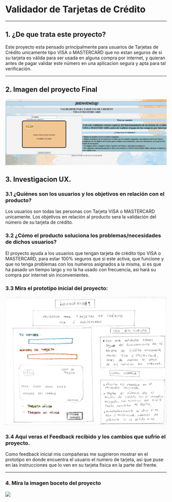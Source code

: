 # Validador de Tarjetas de Crédito
***

## 1. ¿De que trata este proyecto?
Este proyecto esta pensado principalmente para usuarios de Tarjetas de Crédito unicamente tipo VISA o MASTERCARD que no estan seguros de si su tarjeta es válida para ser usada en alguna compra por internet, y quieran antes de pagar validar este número en una aplicacion segura y apta para tal verificación.
***

## 2. Imagen del proyecto Final
![](src/Imagenes/Resultado_Final.jpg)

## 3. Investigacion UX.
### 3.1 ¿Quiénes son los usuarios y los objetivos en relación con el producto?
Los usuarios son todas las personas con Tarjeta VISA o MASTERCARD unicamente.
Los objetivos en relación al producto sera la validación del número de su tarjeta de crédito.

### 3.2 ¿Cómo el producto soluciona los problemas/necesidades de dichos usuarios?
El proyecto ayuda a los usuarios que tengan tarjeta de crédito tipo VISA o MASTERCARD, para estar 100% seguros que si este activa, que funcione y que no tenga problemas con los numeros asignados a la misma, si es que ha pasado un tiempo largo y no la ha usado con frecuencia, asi hará su compra por internet sin inconvenientes.

### 3.3 Mira el prototipo inicial del proyecto:
![](src/Imagenes/Boceto_Inicial.jpg)

### 3.4 Aquí veras el Feedback recibido y los cambios que sufrio el proyecto.
Como feedback inicial mis compañeras me sugirieron mostrar en el prototipo en donde encuentra el usuario el numero de tarjeta, asi que puse en las instrucciones que lo ven en su tarjeta fisica en la parte del frente.
***
### 4. Mira la imagen boceto del proyecto
![](src/Imagenes/Prototipo_Dise%C3%B1o.png)




